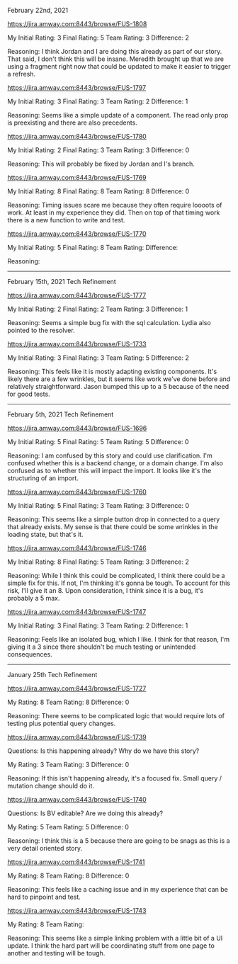 February 22nd, 2021

https://jira.amway.com:8443/browse/FUS-1808

My Initial Rating: 3
Final Rating: 5
Team Rating: 3
Difference: 2

Reasoning: I think Jordan and I are doing this already as part of our story. That said, I don't think this will be insane. Meredith brought up that we are using a fragment right now that could be updated to make it easier to trigger a refresh. 

https://jira.amway.com:8443/browse/FUS-1797

My Initial Rating: 3
Final Rating: 3
Team Rating: 2
Difference: 1

Reasoning: Seems like a simple update of a component. The read only prop is preexisting and there are also precedents. 

https://jira.amway.com:8443/browse/FUS-1780

My Initial Rating: 2
Final Rating: 3
Team Rating: 3
Difference: 0

Reasoning: This will probably be fixed by Jordan and I's branch.

https://jira.amway.com:8443/browse/FUS-1769

My Initial Rating: 8
Final Rating: 8
Team Rating: 8
Difference: 0

Reasoning: Timing issues scare me because they often require loooots of work. At least in my experience they did. Then on top of that timing work there is a new function to write and test.

https://jira.amway.com:8443/browse/FUS-1770

My Initial Rating: 5
Final Rating: 8
Team Rating: 
Difference: 

Reasoning: 

--- 

February 15th, 2021 Tech Refinement

https://jira.amway.com:8443/browse/FUS-1777


My Initial Rating: 2
Final Rating: 2
Team Rating: 3
Difference: 1

Reasoning: Seems a simple bug fix with the sql calculation. Lydia also pointed to the resolver. 

https://jira.amway.com:8443/browse/FUS-1733

My Initial Rating: 3
Final Rating: 3
Team Rating: 5
Difference: 2

Reasoning: This feels like it is mostly adapting existing components. It's likely there are a few wrinkles, but it seems like work we've done before and relatively straightforward. Jason bumped this up to a 5 because of the need for good tests. 

----

February 5th, 2021 Tech Refinement

https://jira.amway.com:8443/browse/FUS-1696

My Initial Rating: 5
Final Rating: 5
Team Rating: 5
Difference: 0

Reasoning: I am confused by this story and could use clarification. I'm confused whether this is a backend change, or a domain change. I'm also confused as to whether this will impact the import. It looks like it's the structuring of an import. 

https://jira.amway.com:8443/browse/FUS-1760

My Initial Rating: 5
Final Rating: 3
Team Rating: 3
Difference: 0

Reasoning: This seems like a simple button drop in connected to a query that already exists. My sense is that there could be some wrinkles in the loading state, but that's it. 

https://jira.amway.com:8443/browse/FUS-1746

My Initial Rating: 8
Final Rating: 5
Team Rating: 3
Difference: 2

Reasoning: While I think this could be complicated, I think there could be a simple fix for this. If not, I'm thinking it's gonna be tough. To account for this risk, I'll give it an 8. Upon consideration, I think since it is a bug, it's probably a 5 max.

https://jira.amway.com:8443/browse/FUS-1747

My Initial Rating: 3
Final Rating: 3
Team Rating: 2
Difference: 1

Reasoning: Feels like an isolated bug, which I like. I think for that reason, I'm giving it a 3 since there shouldn't be much testing or unintended consequences.

---

January 25th Tech Refinement

https://jira.amway.com:8443/browse/FUS-1727

My Rating: 8 
Team Rating: 8
Difference: 0

Reasoning: There seems to be complicated logic that would require lots of testing plus potential query changes. 

https://jira.amway.com:8443/browse/FUS-1739

Questions: Is this happening already? Why do we have this story?

My Rating: 3
Team Rating: 3
Difference: 0

Reasoning: If this isn't happening already, it's a focused fix. Small query / mutation change should do it.

https://jira.amway.com:8443/browse/FUS-1740

Questions: Is BV editable? Are we doing this already?

My Rating: 5
Team Rating: 5
Difference: 0

Reasoning: I think this is a 5 because there are going to be snags as this is a very detail oriented story. 

https://jira.amway.com:8443/browse/FUS-1741

My Rating: 8
Team Rating: 8
Difference: 0

Reasoning: This feels like a caching issue and in my experience that can be hard to pinpoint and test.

https://jira.amway.com:8443/browse/FUS-1743

My Rating: 8
Team Rating: 

Reasoning: This seems like a simple linking problem with a little bit of a UI update. I think the hard part will be coordinating stuff from one page to another and testing will be tough. 